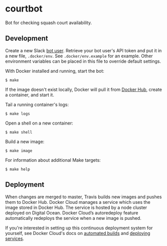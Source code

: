 # courtbot 

Bot for checking squash court availability.

## Development

Create a new Slack [bot user](https://api.slack.com/bot-users). Retrieve your bot user's API token and put it in a new file, `.docker/env`. See `.docker/env.example` for an example. Other environment variables can be placed in this file to override default settings.

With Docker installed and running, start the bot:

```
$ make
```

If the image doesn't exist locally, Docker will pull it from [Docker Hub](https://hub.docker.com/r/rlucioni/courtbot/), create a container, and start it.

Tail a running container's logs:

```
$ make logs
```

Open a shell on a new container:

```
$ make shell
```

Build a new image:

```
$ make image
```

For information about additional Make targets:

```
$ make help
```

## Deployment

When changes are merged to master, Travis builds new images and pushes them to Docker Hub. Docker Cloud manages a service which uses the image stored in Docker Hub. The service is hosted by a node cluster deployed on Digital Ocean. Docker Cloud’s autoredeploy feature automatically redeploys the service when a new image is pushed.

If you're interested in setting up this continuous deployment system for yourself, see Docker Cloud's docs on [automated builds](https://docs.docker.com/docker-cloud/builds/automated-build/) and [deploying services](https://docs.docker.com/docker-cloud/getting-started/).

